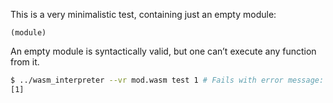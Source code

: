 This is a very minimalistic test, containing just an empty module:
```wasm
(module)
```

An empty module is syntactically valid, but one can’t execute any function from it.
```sh
$ ../wasm_interpreter --vr mod.wasm test 1 # Fails with error message: unknown function `test`
[1]
```

